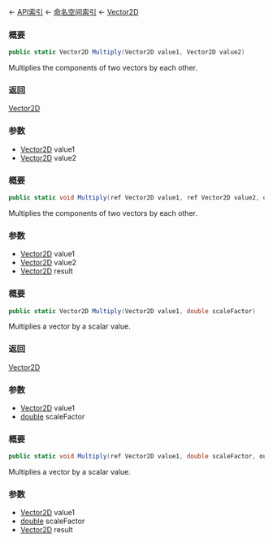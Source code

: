 ← [API索引](Api-Index) ← [命名空间索引](Namespace-Index) ← [Vector2D](VRageMath.Vector2D)

### 概要

```csharp
public static Vector2D Multiply(Vector2D value1, Vector2D value2)
```

Multiplies the components of two vectors by each other.

### 返回

[Vector2D](VRageMath.Vector2D)

### 参数

* [Vector2D](VRageMath.Vector2D) value1
* [Vector2D](VRageMath.Vector2D) value2
### 概要

```csharp
public static void Multiply(ref Vector2D value1, ref Vector2D value2, out Vector2D result)
```

Multiplies the components of two vectors by each other.

### 参数

* [Vector2D](VRageMath.Vector2D) value1
* [Vector2D](VRageMath.Vector2D) value2
* [Vector2D](VRageMath.Vector2D) result
### 概要

```csharp
public static Vector2D Multiply(Vector2D value1, double scaleFactor)
```

Multiplies a vector by a scalar value.

### 返回

[Vector2D](VRageMath.Vector2D)

### 参数

* [Vector2D](VRageMath.Vector2D) value1
* [double](https://docs.microsoft.com/en-us/dotnet/api/System.Double?view=netframework-4.6) scaleFactor
### 概要

```csharp
public static void Multiply(ref Vector2D value1, double scaleFactor, out Vector2D result)
```

Multiplies a vector by a scalar value.

### 参数

* [Vector2D](VRageMath.Vector2D) value1
* [double](https://docs.microsoft.com/en-us/dotnet/api/System.Double?view=netframework-4.6) scaleFactor
* [Vector2D](VRageMath.Vector2D) result
